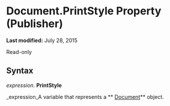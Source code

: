 
# Document.PrintStyle Property (Publisher)

 **Last modified:** July 28, 2015

Read-only

## Syntax

 _expression_. **PrintStyle**

 _expression_A variable that represents a  ** [Document](44f02255-ff5b-bcfe-900f-61c8fdf61ef3.md)** object.

